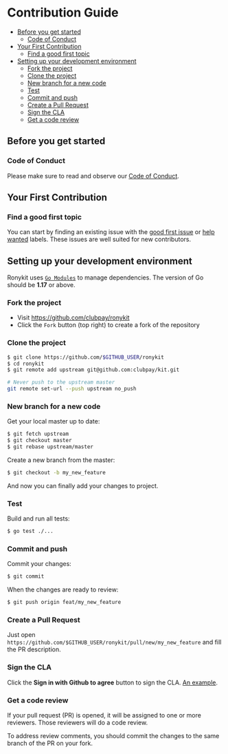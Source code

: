 # Contribution Guide

* [Before you get started](#before-you-get-started)
	* [Code of Conduct](#code-of-conduct)
* [Your First Contribution](#your-first-contribution)
	* [Find a good first topic](#find-a-good-first-topic)
* [Setting up your development environment](#setting-up-your-development-environment)
	* [Fork the project](#fork-the-project)
	* [Clone the project](#clone-the-project)
	* [New branch for a new code](#new-branch-for-a-new-code)
	* [Test](#test)
	* [Commit and push](#commit-and-push)
	* [Create a Pull Request](#create-a-pull-request)
	* [Sign the CLA](#sign-the-cla)
	* [Get a code review](#get-a-code-review)

## Before you get started

### Code of Conduct

Please make sure to read and observe our [Code of Conduct](./CODE_OF_CONDUCT.md).

## Your First Contribution

### Find a good first topic

You can start by finding an existing issue with the
[good first issue](https://github.com/clubpay/ronykit/labels/good%20first%20issue)
or [help wanted](https://github.com/clubpay/ronykit/labels/help%20wanted) labels. These issues are well suited for new contributors.

## Setting up your development environment

Ronykit uses [`Go Modules`](https://github.com/golang/go/wiki/Modules)
to manage dependencies. The version of Go should be **1.17** or above.

### Fork the project

- Visit https://github.com/clubpay/ronykit
- Click the `Fork` button (top right) to create a fork of the repository

### Clone the project

```sh
$ git clone https://github.com/$GITHUB_USER/ronykit
$ cd ronykit
$ git remote add upstream git@github.com:clubpay/kit.git

# Never push to the upstream master
git remote set-url --push upstream no_push
```

### New branch for a new code

Get your local master up to date:

```sh
$ git fetch upstream
$ git checkout master
$ git rebase upstream/master
```

Create a new branch from the master:

```sh
$ git checkout -b my_new_feature
```

And now you can finally add your changes to project.

### Test

Build and run all tests:

```sh
$ go test ./...
```

### Commit and push

Commit your changes:

```sh
$ git commit
```

When the changes are ready to review:

```sh
$ git push origin feat/my_new_feature
```

### Create a Pull Request

Just open `https://github.com/$GITHUB_USER/ronykit/pull/new/my_new_feature` and
fill the PR description.

### Sign the CLA

Click the **Sign in with Github to agree** button to sign the CLA. [An example](https://cla-assistant.io/clubpay/ronykit?pullRequest=1377).

### Get a code review

If your pull request (PR) is opened, it will be assigned to one or more
reviewers. Those reviewers will do a code review.

To address review comments, you should commit the changes to the same branch of
the PR on your fork.
